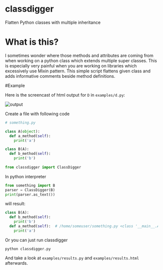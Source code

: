 # classdigger
Flatten Python classes with multiple inheritance

# What is this?
I sometimes wonder where those methods and attributes are coming from when working on a python class which extends multiple super classes. This is especially very painful when you are working on libraries which excessively use Mixin pattern. This simple script flattens given class and adds informative comments beside method definitions.

#Example

Here is the screencast of html output for ```D``` in  ```examples/d.py```:

![output](https://raw.githubusercontent.com/tatterdemalion/classdigger/master/output.gif)


Create a file with following code
```python
# something.py

class A(object):
  def a_method(self):
    print('a')

class B(A):
  def b_method(self):
    print('b')
    
from classdigger import ClassDigger
```

In python interpreter
```python
from something import B
parser = ClassDigger(B)
print(parser.as_text())
```

will result:

```python
class B(A):
  def b_method(self):
    print('b')
  def a_method(self):  # /home/someuser/something.py <class '__main__.A'>
    print('a')
```

Or you can just run classdigger

```
python classdigger.py
```

And take a look at ```examples/results.py``` and ```examples/results.html``` afterwards.
